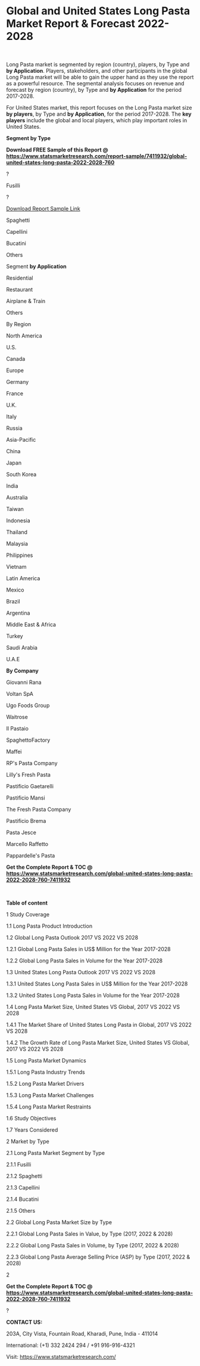 <h1>Global and United States Long Pasta Market Report & Forecast 2022-2028</h1><br/><p>Long Pasta market is segmented by region (country), players, by Type and <strong>by Application</strong>. Players, stakeholders, and other participants in the global Long Pasta market will be able to gain the upper hand as they use the report as a powerful resource. The segmental analysis focuses on revenue and forecast by region (country), by Type and <strong>by Application</strong> for the period 2017-2028.</p>
 
 
 
 <p>For United States market, this report focuses on the Long Pasta market size <strong>by players</strong>, by Type and <strong>by Application</strong>, for the period 2017-2028. The <strong>key players</strong> include the global and local players, which play important roles in United States.</p>
 
 
 
 <p><strong>Segment by Type</strong></p>
 
 
 
 <div><b>Download FREE Sample of this Report @ <a href="https://www.statsmarketresearch.com/download-free-sample/7411932/global-united-states-long-pasta-2022-2028-760">https://www.statsmarketresearch.com/report-sample/7411932/global-united-states-long-pasta-2022-2028-760</a></b></div>
 
 
 
 <p>? </p>
 
 
 
 <p>Fusilli</p>
 
 
 
 <p>? </p>
 
 
 
 <p><a href="https://www.statsmarketresearch.com/download-free-sample/7411932/global-united-states-long-pasta-2022-2028-760">Download Report Sample Link</a></p>
 
 
 
 <p>Spaghetti</p>
 
 
 
 <p>Capellini</p>
 
 
 
 <p>Bucatini</p>
 
 
 
 <p>Others</p>
 
 
 
 <p>Segment <strong>by Application</strong></p>
 
 
 
 <p>Residential</p>
 
 
 
 <p>Restaurant</p>
 
 
 
 <p>Airplane & Train</p>
 
 
 
 <p>Others</p>
 
 
 
 <p>By Region</p>
 
 
 
 <p>North America</p>
 
 
 
 <p>U.S.</p>
 
 
 
 <p>Canada</p>
 
 
 
 <p>Europe</p>
 
 
 
 <p>Germany</p>
 
 
 
 <p>France</p>
 
 
 
 <p>U.K.</p>
 
 
 
 <p>Italy</p>
 
 
 
 <p>Russia</p>
 
 
 
 <p>Asia-Pacific</p>
 
 
 
 <p>China</p>
 
 
 
 <p>Japan</p>
 
 
 
 <p>South Korea</p>
 
 
 
 <p>India</p>
 
 
 
 <p>Australia</p>
 
 
 
 <p>Taiwan</p>
 
 
 
 <p>Indonesia</p>
 
 
 
 <p>Thailand</p>
 
 
 
 <p>Malaysia</p>
 
 
 
 <p>Philippines</p>
 
 
 
 <p>Vietnam</p>
 
 
 
 <p>Latin America</p>
 
 
 
 <p>Mexico</p>
 
 
 
 <p>Brazil</p>
 
 
 
 <p>Argentina</p>
 
 
 
 <p>Middle East & Africa</p>
 
 
 
 <p>Turkey</p>
 
 
 
 <p>Saudi Arabia</p>
 
 
 
 <p>U.A.E</p>
 
 
 
 <p><strong>By Company</strong></p>
 
 
 
 <p>Giovanni Rana</p>
 
 
 
 <p>Voltan SpA</p>
 
 
 
 <p>Ugo Foods Group</p>
 
 
 
 <p>Waitrose</p>
 
 
 
 <p>Il Pastaio</p>
 
 
 
 <p>SpaghettoFactory</p>
 
 
 
 <p>Maffei</p>
 
 
 
 <p>RP&#39;s Pasta Company</p>
 
 
 
 <p>Lilly&#39;s Fresh Pasta</p>
 
 
 
 <p>Pastificio Gaetarelli</p>
 
 
 
 <p>Pastificio Mansi</p>
 
 
 
 <p>The Fresh Pasta Company</p>
 
 
 
 <p>Pastificio Brema</p>
 
 
 
 <p>Pasta Jesce</p>
 
 
 
 <p>Marcello Raffetto</p>
 
 
 
 <p>Pappardelle&#39;s Pasta</p>
 
 
 
 <div><b>Get the Complete Report & TOC @ <a href="https://www.statsmarketresearch.com/global-united-states-long-pasta-2022-2028-760-7411932">https://www.statsmarketresearch.com/global-united-states-long-pasta-2022-2028-760-7411932</a></b></div>
 
 
 
 <p><br />
 
 <b>Table of content</b></p>
 
 
 
 <p>1 Study Coverage<br />
 
 1.1 Long Pasta Product Introduction<br />
 
 1.2 Global Long Pasta Outlook 2017 VS 2022 VS 2028<br />
 
 1.2.1 Global Long Pasta Sales in US$ Million for the Year 2017-2028<br />
 
 1.2.2 Global Long Pasta Sales in Volume for the Year 2017-2028<br />
 
 1.3 United States Long Pasta Outlook 2017 VS 2022 VS 2028<br />
 
 1.3.1 United States Long Pasta Sales in US$ Million for the Year 2017-2028<br />
 
 1.3.2 United States Long Pasta Sales in Volume for the Year 2017-2028<br />
 
 1.4 Long Pasta Market Size, United States VS Global, 2017 VS 2022 VS 2028<br />
 
 1.4.1 The Market Share of United States Long Pasta in Global, 2017 VS 2022 VS 2028<br />
 
 1.4.2 The Growth Rate of Long Pasta Market Size, United States VS Global, 2017 VS 2022 VS 2028<br />
 
 1.5 Long Pasta Market Dynamics<br />
 
 1.5.1 Long Pasta Industry Trends<br />
 
 1.5.2 Long Pasta Market Drivers<br />
 
 1.5.3 Long Pasta Market Challenges<br />
 
 1.5.4 Long Pasta Market Restraints<br />
 
 1.6 Study Objectives<br />
 
 1.7 Years Considered<br />
 
 2 Market by Type<br />
 
 2.1 Long Pasta Market Segment by Type<br />
 
 2.1.1 Fusilli<br />
 
 2.1.2 Spaghetti<br />
 
 2.1.3 Capellini<br />
 
 2.1.4 Bucatini<br />
 
 2.1.5 Others<br />
 
 2.2 Global Long Pasta Market Size by Type<br />
 
 2.2.1 Global Long Pasta Sales in Value, by Type (2017, 2022 & 2028)<br />
 
 2.2.2 Global Long Pasta Sales in Volume, by Type (2017, 2022 & 2028)<br />
 
 2.2.3 Global Long Pasta Average Selling Price (ASP) by Type (2017, 2022 & 2028)<br />
 
 2</p>
 
 
 
 <div><b>Get the Complete Report & TOC @ <a href="https://www.statsmarketresearch.com/global-united-states-long-pasta-2022-2028-760-7411932">https://www.statsmarketresearch.com/global-united-states-long-pasta-2022-2028-760-7411932</a></b></div>
 
 
 
 <p>? </p>
 
 
 
 <p><b>CONTACT US:</b><br />
 
 203A, City Vista, Fountain Road, Kharadi, Pune, India - 411014<br />
 
 International: (+1) 332 2424 294 / +91 916-916-4321<br />
 
 Visit: <a href="https://www.statsmarketresearch.com/">https://www.statsmarketresearch.com/</a></p>